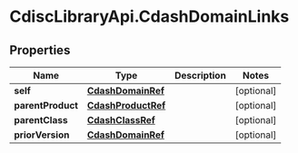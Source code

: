 # CdiscLibraryApi.CdashDomainLinks

## Properties

Name | Type | Description | Notes
------------ | ------------- | ------------- | -------------
**self** | [**CdashDomainRef**](CdashDomainRef.md) |  | [optional] 
**parentProduct** | [**CdashProductRef**](CdashProductRef.md) |  | [optional] 
**parentClass** | [**CdashClassRef**](CdashClassRef.md) |  | [optional] 
**priorVersion** | [**CdashDomainRef**](CdashDomainRef.md) |  | [optional] 


